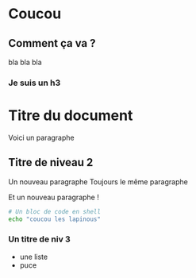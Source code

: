 # Coucou
## Comment ça va ?


bla bla bla

### Je suis un h3


# Titre du document

Voici un paragraphe

## Titre de niveau 2

Un nouveau paragraphe
Toujours le même paragraphe

Et un nouveau paragraphe !

``` sh
# Un bloc de code en shell
echo "coucou les lapinous"
```

### Un titre de niv 3

* une liste
* puce
